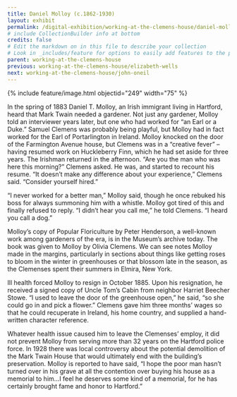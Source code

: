 ```yaml
---
title: Daniel Molloy (c.1862-1930)
layout: exhibit
permalink: /digital-exhibition/working-at-the-clemens-house/daniel-molloy.html
# include CollectionBuilder info at bottom
credits: false
# Edit the markdown on in this file to describe your collection
# Look in _includes/feature for options to easily add features to the page
parent: working-at-the-clemens-house
previous: working-at-the-clemens-house/elizabeth-wells
next: working-at-the-clemens-house/john-oneil
---
```


{% include feature/image.html objectid="249" width="75" %}

In the spring of 1883 Daniel T. Molloy, an Irish immigrant living in Hartford, heard that Mark Twain needed a gardener. Not just any gardener, Molloy told an interviewer years later, but one who had worked for “an Earl or a Duke.” Samuel Clemens was probably being playful, but Molloy had in fact worked for the Earl of Portarlington in Ireland. Molloy knocked on the door of the Farmington Avenue house, but Clemens was in a “creative fever” – having resumed work on Huckleberry Finn, which he had set aside for three years. The Irishman returned in the afternoon. “Are you the man who was here this morning?” Clemens asked. He was, and started to recount his resume. “It doesn’t make any difference about your experience,” Clemens said. “Consider yourself hired.”

“I never worked for a better man,” Molloy said, though he once rebuked his boss for always summoning him with a whistle. Molloy got tired of this and finally refused to reply. “I didn’t hear you call me,” he told Clemens. “I heard you call a dog.”

Molloy’s copy of Popular Floriculture by Peter Henderson, a well-known work among gardeners of the era, is in the Museum’s archive today. The book was given to Molloy by Olivia Clemens. We can see notes Molloy made in the margins, particularly in sections about things like getting roses to bloom in the winter in greenhouses or that blossom late in the season, as the Clemenses spent their summers in Elmira, New York.

Ill health forced Molloy to resign in October 1885. Upon his resignation, he received a signed copy of Uncle Tom’s Cabin from neighbor Harriet Beecher Stowe. “I used to leave the door of the greenhouse open,” he said, “so she could go in and pick a flower.” Clemens gave him three months’ wages so that he could recuperate in Ireland, his home country, and supplied a hand-written character reference. 

Whatever health issue caused him to leave the Clemenses’ employ, it did not prevent Molloy from serving more than 32 years on the Hartford police force. In 1928 there was local controversy about the potential demolition of the Mark Twain House that would ultimately end with the building’s preservation. Molloy is reported to have said, “I hope the poor man hasn’t turned over in his grave at all the contention over buying his house as a memorial to him…I feel he deserves some kind of a memorial, for he has certainly brought fame and honor to Hartford.” 
